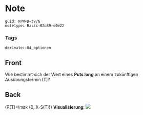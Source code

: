# Note
```
guid: KPW+D~3v/G
notetype: Basic-02d89-e0e22
```

### Tags
```
derivate::04_optionen
```

## Front
Wie bestimmt sich der Wert eines <b>Puts long</b> an einem
zukünftigen Ausübungstermin \(T\)?

## Back
\(P(T)=\max (0, X-S(T))\) <b>Visualisierung</b>: <img src="cfa-frm-options-payoffs-2.png">
